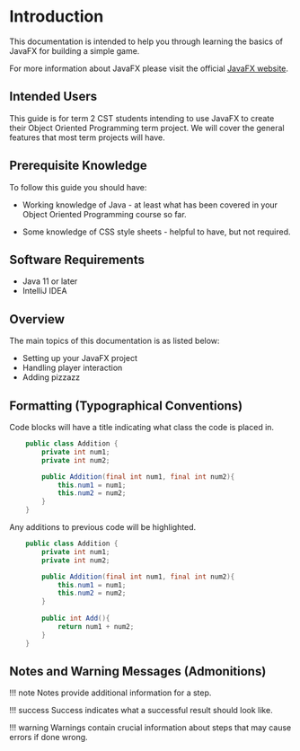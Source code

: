 # Introduction
This documentation is intended to help you through learning the basics of JavaFX for building a simple game.

For more information about JavaFX please visit the official [JavaFX website](https://openjfx.io/).

## Intended Users
This guide is for term 2 CST students intending to use JavaFX to create their Object Oriented Programming term project. We will cover the general features that most term projects will have.
<!-- We may want to expand on what those features are/ re-word this sentence -->

## Prerequisite Knowledge
To follow this guide you should have:

- Working knowledge of Java - at least what has been covered in your Object Oriented Programming course so far.

- Some knowledge of CSS style sheets - helpful to have, but not required.
## Software Requirements
- Java 11 or later
- IntelliJ IDEA

## Overview
The main topics of this documentation is as listed below:

 - Setting up your JavaFX project
 - Handling player interaction
 - Adding pizzazz
## Formatting (Typographical Conventions)
Code blocks will have a title indicating what class the code is placed in.
<!-- class or file? -->
``` java title="Addition.java" linenums="1"
    public class Addition {
        private int num1;
        private int num2;

        public Addition(final int num1, final int num2){
            this.num1 = num1;
            this.num2 = num2;
        }
    }
```
Any additions to previous code will be highlighted.
``` java title="Addition.java" linenums="1" hl_lines="10-12"
    public class Addition {
        private int num1;
        private int num2;

        public Addition(final int num1, final int num2){
            this.num1 = num1;
            this.num2 = num2;
        }
        
        public int Add(){
            return num1 + num2;
        }
    }
```
## Notes and Warning Messages (Admonitions)
<!-- We may want to change what these contain once we start writing the tasks -->
!!! note
    Notes provide additional information for a step.

!!! success
    Success indicates what a successful result should look like.

!!! warning
    Warnings contain crucial information about steps that may cause errors if done wrong.
